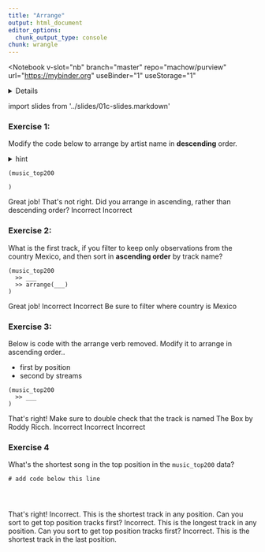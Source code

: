 ```yaml
---
title: "Arrange"
output: html_document
editor_options: 
  chunk_output_type: console
chunk: wrangle
---
```


<Notebook
  v-slot="nb"
  branch="master"
  repo="machow/purview"
  url="https://mybinder.org"
  useBinder="1"
  useStorage="1"
  >


<details v-fix-codemirror v-show="nb.debut">
<code-cell  :status="nb.status" :onExecute="nb.execute" :onReady="nb.updateSetupCode"  language="python">


    # TODO: explain how to run this, and that they only need the gist (loads tools)
    
    # wranglign ---------
    import pandas as pd
    from siuba import *
    
    # plotting ----------
    from plotnine import *
    
    theme_set(theme_classic(base_family = "Noto Sans CJK JP"))
    
    # data --------------
    from music_top200 import music_top200, track_features
    
    # student support ----------
    from siuba import pipe
    from IPython.display import HTML, display
    from siututor import Blank
    ___ = Blank()
    
    # DataFrame display --------
    pd.set_option("display.max_rows", 6)
    
    from IPython import get_ipython
    # special ipython function to get the html formatter
    html_formatter = get_ipython().display_formatter.formatters['text/html']
    
    # here, we avoid the default df._repr_html_ method, since it inlines css
    # (style tags make vue angry)
    html_formatter.for_type(
        pd.DataFrame,
        lambda df: df.to_html(max_rows = pd.get_option("display.max_rows"), show_dimensions = True)
    )
    
    # remove the <ggplot: (528...)> printout
    html_formatter.for_type(ggplot, lambda g: "")
    




</code-cell>
</details>

import slides from '../slides/01c-slides.markdown'

<RevealSlides :slides="slides" />

### Exercise 1:

Modify the code below to arrange by artist name in **descending** order.

<details><summary>hint</summary>

> You can sort something in descending order, using the `-` operator.

<details><summary>another hint</summary>

> Start by using the pipe operator with `arrange()`. You will need to specify what to arrange by.

</details>
</details>

<code-cell  :status="nb.status" :onExecute="nb.execute"  ex="a" :exIndx="0" language="python">


    (music_top200
    
    )


<template v-slot:output>




<table border="1" class="dataframe">
  <thead>
    <tr style="text-align: right;">
      <th></th>
      <th>country</th>
      <th>position</th>
      <th>track_name</th>
      <th>artist</th>
      <th>streams</th>
      <th>duration</th>
      <th>continent</th>
    </tr>
  </thead>
  <tbody>
    <tr>
      <th>0</th>
      <td>Argentina</td>
      <td>1</td>
      <td>Tusa</td>
      <td>KAROL G</td>
      <td>1858666</td>
      <td>200.960</td>
      <td>Americas</td>
    </tr>
    <tr>
      <th>1</th>
      <td>Argentina</td>
      <td>2</td>
      <td>Tattoo</td>
      <td>Rauw Alejandro</td>
      <td>1344382</td>
      <td>202.887</td>
      <td>Americas</td>
    </tr>
    <tr>
      <th>2</th>
      <td>Argentina</td>
      <td>3</td>
      <td>Hola - Remix</td>
      <td>Dalex</td>
      <td>1330011</td>
      <td>249.520</td>
      <td>Americas</td>
    </tr>
    <tr>
      <th>...</th>
      <td>...</td>
      <td>...</td>
      <td>...</td>
      <td>...</td>
      <td>...</td>
      <td>...</td>
      <td>...</td>
    </tr>
    <tr>
      <th>12397</th>
      <td>South Africa</td>
      <td>198</td>
      <td>Black And White</td>
      <td>Niall Horan</td>
      <td>11771</td>
      <td>193.090</td>
      <td>Africa</td>
    </tr>
    <tr>
      <th>12398</th>
      <td>South Africa</td>
      <td>199</td>
      <td>When I See U</td>
      <td>Fantasia</td>
      <td>11752</td>
      <td>217.347</td>
      <td>Africa</td>
    </tr>
    <tr>
      <th>12399</th>
      <td>South Africa</td>
      <td>200</td>
      <td>Psycho!</td>
      <td>MASN</td>
      <td>11743</td>
      <td>197.217</td>
      <td>Africa</td>
    </tr>
  </tbody>
</table>
<p>12400 rows × 7 columns</p>



</template>

</code-cell>

<prompt-expandable header="What artist is the last observation (row) in the result?">

<q-multiple-choice>
  <q-opt text="$NOT"><span>Great job!</span></q-opt>
  <q-opt text="黃宣"><span>That's not right. Did you arrange in ascending, rather than descending order?</span></q-opt>
  <q-opt text="Aaron Smith"><span>Incorrect</span></q-opt>
  <q-opt text="Y2K"><span>Incorrect</span></q-opt>    
</q-multiple-choice>

</prompt-expandable>

### Exercise 2:

What is the first track, if you filter to keep only observations from the country Mexico, and then sort in **ascending order** by track name?

<code-cell  :status="nb.status" :onExecute="nb.execute"  ex="a" :exIndx="0" language="python">


    (music_top200
      >> ___
      >> arrange(___)
    )


<template v-slot:output>




⚠️: <b>Don't forget to replace all the blanks!</b>



</template>

</code-cell>

<prompt-expandable header="">

<q-multiple-choice>
  <q-opt text="11 PM"><span>Great job!</span></q-opt>
  <q-opt text="一天 (電視劇《想見你》插曲)"><span>Incorrect</span></q-opt>
  <q-opt text="everything i wanted"><span>Incorrect</span></q-opt>
  <q-opt text="#24"><span>Be sure to filter where country is Mexico</span></q-opt>    
</q-multiple-choice>

</prompt-expandable>

### Exercise 3: 

Below is code with the arrange verb removed. Modify it to arrange in ascending order..

* first by position
* second by streams

<code-cell  :status="nb.status" :onExecute="nb.execute"  ex="a" :exIndx="0" language="python">


    (music_top200
      >> ___
    )


<template v-slot:output>




⚠️: <b>Don't forget to replace all the blanks!</b>



</template>

</code-cell>


<prompt-expandable header="What country has the position 1 track (The Box) with fewest streams?">

<q-multiple-choice>
  <q-opt text="Cyprus"><span>That's right! Make sure to double check that the track is named The Box by Roddy Ricch.</span></q-opt>
  <q-opt text="United States"><span>Incorrect</span></q-opt>
  <q-opt text="Brazil"><span>Incorrect</span></q-opt>
    <q-opt text="Luxembou"><span>Incorrect</span></q-opt>
</q-multiple-choice>

</prompt-expandable>

### Exercise 4

What's the shortest song in the top position in the `music_top200` data?

<code-cell  :status="nb.status" :onExecute="nb.execute"  ex="a" :exIndx="0" language="python">


<pre><code># add code below this line



</code></pre>


</code-cell>


<prompt-expandable header="">

<q-multiple-choice>
  <q-opt text="Bad Girls, Good Vibes"><span>That's right!</span></q-opt>
  <q-opt text="Klop Klop"><span>Incorrect. This is the shortest track in any position. Can you sort to get top position tracks first?</span></q-opt>
  <q-opt text="Susamam"><span>Incorrect. This is the longest track in any position. Can you sort to get top position tracks first?</span></q-opt>
    <q-opt text="Blockparty"><span>Incorrect. This is the shortest track in the last position.</span></q-opt>
</q-multiple-choice>

</prompt-expandable>


</Notebook>

